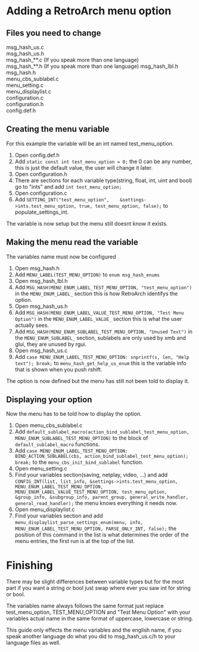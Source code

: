 ﻿# Adding a RetroArch menu option

## Files you need to change

msg_hash_us.c  
msg_hash_us.h  
msg_hash_\*\*.c (If you speak more than one language)  
msg_hash_\*\*.h (If you speak more than one language)
msg_hash_lbl.h  
msg_hash.h  
menu_cbs_sublabel.c  
menu_setting.c  
menu_displaylist.c  
configuration.c  
configuration.h  
config.def.h

## Creating the menu variable

For this example the variable will be an int named test_menu_option.

 1. Open config.def.h
 2. Add `static const int test_menu_option = 0;` the 0 can be any number, this is just the default value, the user will change it later.
 3. Open configuration.h
 4. There are sections for each variable type(string, float, int, uint and bool) go to "ints" and add `int test_menu_option;`
 5. Open configuration.c
 6. Add `SETTING_INT("test_menu_option",    &settings->ints.test_menu_option, true, test_menu_option, false);` to populate_settings_int.

The variable is now setup but the menu still doesnt know it exists.

## Making the menu read the variable

The variables name must now be configured

 1. Open msg_hash.h
 2. Add `MENU_LABEL(TEST_MENU_OPTION)` to `enum msg_hash_enums`
 3. Open msg_hash_lbl.h
 4. Add `MSG_HASH(MENU_ENUM_LABEL_TEST_MENU_OPTION, "test_menu_option")` in the `MENU_ENUM_LABEL_` section this is how RetroArch identifys the option.
 5. Open msg_hash_us.h
 6. Add `MSG_HASH(MENU_ENUM_LABEL_VALUE_TEST_MENU_OPTION, "Test Menu Option")`  in the `MENU_ENUM_LABEL_VALUE_` section this is what the user actually sees.
 7. Add `MSG_HASH(MENU_ENUM_SUBLABEL_TEST_MENU_OPTION, "Unused Text")` in the `MENU_ENUM_SUBLABEL_` section, sublabels are only used by xmb and glui, they are unused by rgui.
 8. Open msg_hash_us.c
 9. Add `case MENU_ENUM_LABEL_TEST_MENU_OPTION: snprintf(s, len, "Help text"); break;` to `menu_hash_get_help_us_enum` this is the variable info that is shown when you push rshift.

The option is now defined but the menu has still not been told to display it.

## Displaying your option 

Now the menu has to be told how to display the option.

 1. Open menu_cbs_sublabel.c
 2. Add `default_sublabel_macro(action_bind_sublabel_test_menu_option, MENU_ENUM_SUBLABEL_TEST_MENU_OPTION)` to the block of `default_sublabel_macro` functions.
 3. Add `case MENU_ENUM_LABEL_TEST_MENU_OPTION: BIND_ACTION_SUBLABEL(cbs, action_bind_sublabel_test_menu_option); break;` to the `menu_cbs_init_bind_sublabel` function.
 4. Open menu_setting.c
 5. Find your variables section(saving, netplay, video, ...) and add `CONFIG_INT(list, list_info, &settings->ints.test_menu_option, MENU_ENUM_LABEL_TEST_MENU_OPTION, MENU_ENUM_LABEL_VALUE_TEST_MENU_OPTION, test_menu_option, &group_info, &subgroup_info, parent_group, general_write_handler, general_read_handler);` the menu knows everything it needs now.
 6. Open menu_displaylist.c
 7. Find your variables section and add `menu_displaylist_parse_settings_enum(menu, info, MENU_ENUM_LABEL_TEST_MENU_OPTION, PARSE_ONLY_INT, false);` the position of this command in the list is what determines the order of the menu entries, the first run is at the top of the list.

# Finishing

There may be slight differences between variable types but for the most part if you want a string or bool just swap where ever you saw int for string or bool.

The variables name always follows the same format just replace test_menu_option, TEST_MENU_OPTION and "Test Menu Option" with your variables actual name in the same format of uppercase, lowercase or string.

This guide only effects the menu variables and the english name, if you speak another language do what you did to msg_hash_us.c/h to your language files as well.

